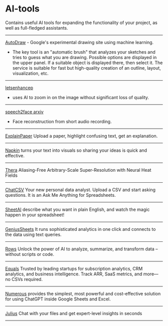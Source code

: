 # AI-tools
Contains useful AI tools for expanding the functionality of your project, as well as full-fledged assistants.


---

<a href="https://www.autodraw.com/">AutoDraw</a> - Google's experimental drawing site using machine learning.
  - The key tool is an "automatic brush" that analyzes your sketches and tries to guess what you are drawing.
    Possible options are displayed in the upper panel. If a suitable object is displayed there, then select it.
    The service is suitable for fast but high-quality creation of an outline, layout, visualization, etc.

---

<a href="https://letsenhance.io/">letsenhancep</a> 
- uses AI to zoom in on the image without significant loss of quality.

---

<a href="https://arxiv.org/abs/1905.09773v1/">speech2face arxiv</a> 
- Face reconstruction from short audio recording.

---

<a href="https://www.explainpaper.com/">ExplainPaper</a> Upload a paper, highlight confusing text, get an explanation.

---

<a href="https://www.napkin.ai/">Napkin</a> turns your text into visuals so sharing your ideas is quick and effective.

---

<a href="https://huggingface.co/spaces/prs-eth/thera/">Thera</a> Aliasing-Free Arbitrary-Scale Super-Resolution with Neural Heat Fields

---

<a href="https://www.chatcsv.co/">ChatCSV</a> Your new personal data analyst. Upload a CSV and start asking questions. It is an Ask Me Anything for Spreadsheets.

---

<a href="https://www.sheetai.app/">SheetAI</a> describe what you want in plain English, and watch the magic happen in your spreadsheet! 

---

<a href="https://www.geniussheets.us/">GeniusSheets</a> It runs sophisticated analytics in one click and connects to the data using text queries.

---

<a href="https://rows.com/ai/">Rows</a> Unlock the power of AI to analyze, summarize, and transform data – without scripts or code.

---

<a href="https://equals.com/">Equals</a> Trusted by leading startups for subscription analytics, CRM analytics, and business intelligence. Track ARR, SaaS metrics, and more—no CSVs required.

---

<a href="https://numerous.ai/">Numerous</a> provides the simplest, most powerful and cost-effective solution for using ChatGPT inside Google Sheets and Excel.

---

<a href="https://julius.ai/">Julius</a> Chat with your files and get expert-level insights in seconds

---
